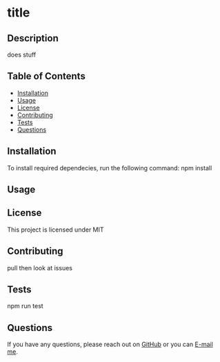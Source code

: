 # title


  ## Description
  does stuff

  ## Table of Contents
  * [Installation](#installation)
  * [Usage](#usage)
  * [License](#license)
  * [Contributing](#contributing)
  * [Tests](#tests)
  * [Questions](#questions)

  ## Installation
  To install required dependecies, run the following command:
  npm install

  ## Usage
  

  ## License
  This project is licensed under MIT

  ## Contributing
 pull then look at issues

  ## Tests
 npm run test

  ## Questions
  If you have any questions, please reach out on <a href="https://github.com/sacylkowski/">GitHub</a> or you can <a href="mailto:sacylkowski@gmail.com">E-mail me</a>.
